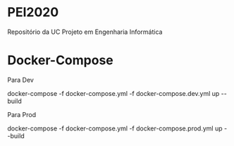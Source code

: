 # PEI2020
Repositório da UC Projeto em Engenharia Informática


# Docker-Compose

Para Dev

docker-compose -f docker-compose.yml -f docker-compose.dev.yml up --build


Para Prod

docker-compose -f docker-compose.yml -f docker-compose.prod.yml up --build


